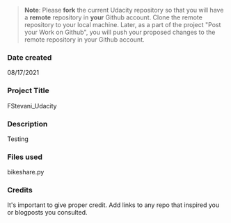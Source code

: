 >**Note**: Please **fork** the current Udacity repository so that you will have a **remote** repository in **your** Github account. Clone the remote repository to your local machine. Later, as a part of the project "Post your Work on Github", you will push your proposed changes to the remote repository in your Github account.

### Date created
08/17/2021

### Project Title
FStevani_Udacity

### Description
Testing

### Files used
bikeshare.py

### Credits
It's important to give proper credit. Add links to any repo that inspired you or blogposts you consulted.

